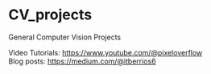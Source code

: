 # CV_projects
General Computer Vision Projects

Video Tutorials: https://www.youtube.com/@pixeloverflow
<br>
Blog posts: https://medium.com/@itberrios6


